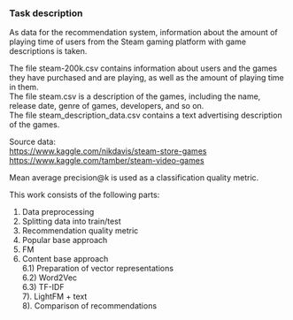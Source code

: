 ### Task description
As data for the recommendation system, information about the amount of playing time of users from the Steam gaming platform with game descriptions is taken.

The file steam-200k.csv contains information about users and the games they have purchased and are playing, as well as the amount of playing time in them.    
The file steam.csv is a description of the games, including the name, release date, genre of games, developers, and so on.   
The file steam_description_data.csv contains a text advertising description of the games.     

Source data:   
https://www.kaggle.com/nikdavis/steam-store-games   
https://www.kaggle.com/tamber/steam-video-games

Mean average precision@k is used as a classification quality metric.

This work consists of the following parts:

1) Data preprocessing   
2) Splitting data into train/test  
3) Recommendation quality metric   
4) Popular base approach   
5) FM   
6) Content base approach   
6.1) Preparation of vector representations   
6.2) Word2Vec   
6.3) TF-IDF   
7). LightFM + text   
8). Comparison of recommendations   
